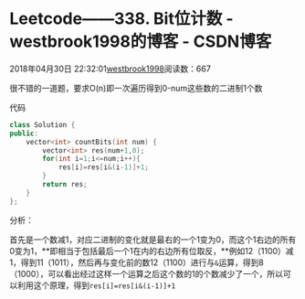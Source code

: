 # Leetcode——338. Bit位计数 - westbrook1998的博客 - CSDN博客





2018年04月30日 22:32:01[westbrook1998](https://me.csdn.net/westbrook1998)阅读数：667








很不错的一道题，要求O(n)即一次遍历得到0-num这些数的二进制1个数 

代码

```cpp
class Solution {
public:
    vector<int> countBits(int num) {
        vector<int> res(num+1,0);
        for(int i=1;i<=num;i++){
            res[i]=res[i&(i-1)]+1;
        }
        return res;
    }
};
```

分析： 

首先是一个数减1，对应二进制的变化就是最右的一个1变为0，而这个1右边的所有0变为1，**即相当于包括最后一个1在内的右边所有位取反，**例如12（1100）减1，得到11（1011），然后再与变化前的数12（1100）进行与`&`运算，得到8（1000），可以看出经过这样一个运算之后这个数的1的个数减少了一个，所以可以利用这个原理，得到`res[i]=res[i&(i-1)]+1`



